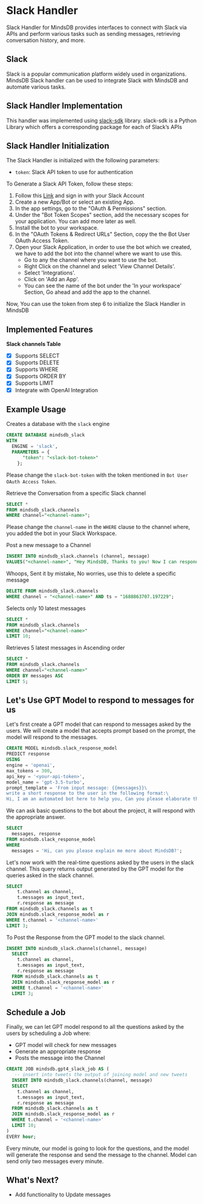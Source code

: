 # Slack Handler

Slack Handler for MindsDB provides interfaces to connect with Slack via APIs and perform various tasks such as sending messages, retrieving conversation history, and more.

## Slack

Slack is a popular communication platform widely used in organizations. MindsDB Slack handler can be used to integrate Slack with MindsDB and automate various tasks.

## Slack Handler Implementation

This handler was implemented using [slack-sdk](https://slack.dev/python-slack-sdk/) library.
slack-sdk is a Python Library which offers a corresponding package for each of Slack’s APIs

## Slack Handler Initialization

The Slack Handler is initialized with the following parameters:

- `token`: Slack API token to use for authentication

To Generate a Slack API Token, follow these steps:

1. Follow this [Link](https://api.slack.com/apps) and sign in with your Slack Account
2. Create a new App/Bot or select an existing App.
3. In the app settings, go to the "OAuth & Permissions" section.
4. Under the "Bot Token Scopes" section, add the necessary scopes for your application. You can add more later as well.
5. Install the bot to your workspace.
6. In the "OAuth Tokens & Redirect URLs" Section, copy the the Bot User OAuth Access Token.
7. Open your Slack Application, in order to use the bot which we created, we have to add the bot into the channel where we want to use this.
    - Go to any the channel where you want to use the bot.
    - Right Click on the channel and select 'View Channel Details'.
    - Select 'Integrations'.
    - Click on 'Add an App'.
    - You can see the name of the bot under the 'In your workspace' Section, Go ahead and add the app to the channel.

Now, You can use the token from step 6 to initialize the Slack Handler in MindsDB

## Implemented Features

**Slack channels Table**
   - [x] Supports SELECT
   - [x] Supports DELETE
   - [x] Supports WHERE
   - [x] Supports ORDER BY
   - [x] Supports LIMIT
   - [x] Integrate with OpenAI Integration

## Example Usage

Creates a database with the `slack` engine

~~~~sql
CREATE DATABASE mindsdb_slack
WITH
  ENGINE = 'slack',
  PARAMETERS = {
      "token": "<slack-bot-token>"
    };
~~~~

Please change the `slack-bot-token` with the token mentioned in `Bot User OAuth Access Token`.

Retrieve the Conversation from a specific Slack channel

~~~~sql
SELECT *
FROM mindsdb_slack.channels
WHERE channel="<channel-name>";
~~~~

Please change the `channel-name` in the `WHERE` clause to the channel where, you added the bot in your Slack Workspace.

Post a new message to a Channel

~~~~sql
INSERT INTO mindsdb_slack.channels (channel, message)
VALUES("<channel-name>", "Hey MindsDB, Thanks to you! Now I can respond to my Slack messages through SQL Queries. 🚀 ");
~~~~

Whoops, Sent it by mistake, No worries, use this to delete a specific message

~~~~sql
DELETE FROM mindsdb_slack.channels
WHERE channel = "<channel-name>" AND ts = "1688863707.197229";
~~~~

Selects only 10 latest messages

~~~~sql
SELECT *
FROM mindsdb_slack.channels
WHERE channel="<channel-name>"
LIMIT 10;
~~~~

Retrieves 5 latest messages in Ascending order

~~~~sql
SELECT *
FROM mindsdb_slack.channels
WHERE channel="<channel-name>"
ORDER BY messages ASC
LIMIT 5;
~~~~

## Let's Use GPT Model to respond to messages for us
Let's first create a GPT model that can respond to messages asked by the users. We will create a model that accepts prompt based on the prompt, the model will respond to the messages.

~~~~sql
CREATE MODEL mindsdb.slack_response_model
PREDICT response
USING
engine = 'openai',
max_tokens = 300,
api_key = '<your-api-token>',
model_name = 'gpt-3.5-turbo',
prompt_template = 'From input message: {{messages}}\
write a short response to the user in the following format:\
Hi, I am an automated bot here to help you, Can you please elaborate the issue which you are facing! ✨🚀 -- mdb.ai/bot by @mindsdb';
~~~~

We can ask basic questions to the bot about the project, it will respond with the appropriate answer.

~~~~sql
SELECT
  messages, response
FROM mindsdb.slack_response_model
WHERE
  messages = 'Hi, can you please explain me more about MindsDB?';
~~~~

Let's now work with the real-time questions asked by the users in the slack channel. This query returns output generated by the GPT model for the queries asked in the slack channel.

~~~~sql
SELECT
    t.channel as channel,
    t.messages as input_text, 
    r.response as message
FROM mindsdb_slack.channels as t
JOIN mindsdb.slack_response_model as r
WHERE t.channel = '<channel-name>'
LIMIT 3;
~~~~

To Post the Response from the GPT model to the slack channel.

~~~~sql
INSERT INTO mindsdb_slack.channels(channel, message)
  SELECT
    t.channel as channel,
    t.messages as input_text, 
    r.response as message
  FROM mindsdb_slack.channels as t
  JOIN mindsdb.slack_response_model as r
  WHERE t.channel = '<channel-name>'
  LIMIT 3;
~~~~

## Schedule a Job

Finally, we can let GPT model respond to all the questions asked by the users by scheduling a Job where:
- GPT model will check for new messages
- Generate an appropriate response
- Posts the message into the Channel

~~~~sql
CREATE JOB mindsdb.gpt4_slack_job AS (
   -- insert into tweets the output of joining model and new tweets
  INSERT INTO mindsdb_slack.channels(channel, message)
  SELECT
    t.channel as channel,
    t.messages as input_text, 
    r.response as message
  FROM mindsdb_slack.channels as t
  JOIN mindsdb.slack_response_model as r
  WHERE t.channel = '<channel-name>'
  LIMIT 10;
)
EVERY hour;
~~~~

Every minute, our model is going to look for the questions, and the model will generate the response and send the message to the channel. Model can send only two messages every minute.

## What's Next?

- Add functionality to Update messages
  